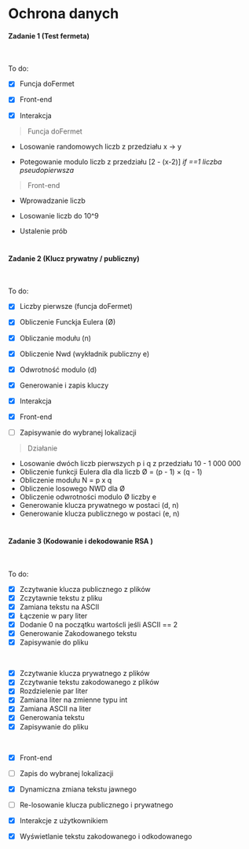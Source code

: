 # Ochrona danych

#### Zadanie 1 (Test fermeta)
<br>

To do:

- [x] Funcja doFermet
- [x] Front-end
- [x] Interakcja


> Funcja doFermet
- Losowanie randomowych liczb z przedziału x -> y

- Potegowanie modulo liczb z przedziału [2 - (x-2)] _if ==1 liczba pseudopierwsza_

> Front-end
- Wprowadzanie liczb

- Losowanie liczb do 10^9

- Ustalenie prób


# 
#### Zadanie 2 (Klucz prywatny / publiczny)

<br>

To do:

- [x] Liczby pierwsze (funcja doFermet)
- [x] Obliczenie Funckja Eulera (Ø)
- [x] Obliczanie modułu (n)
- [x] Obliczenie Nwd (wykładnik publiczny e)
- [x] Odwrotność modulo (d)
- [x] Generowanie i zapis kluczy
- [x] Interakcja


- [X] Front-end
- [ ] Zapisywanie do wybranej lokalizacji

> Działanie
- Losowanie dwóch liczb pierwszych  p i  q z przedziału 10 - 1 000 000
- Obliczenie funkcji Eulera dla dla liczb  Ø = (p - 1) × (q - 1)
- Obliczenie modułu N =  p x q
- Obliczenie losowego NWD  dla  Ø 
- Obliczenie odwrotności modulo Ø liczby e
- Generowanie klucza prywatnego w postaci (d, n) 
- Generowanie klucza publicznego w postaci (e, n) 


# 
#### Zadanie 3 (Kodowanie i dekodowanie RSA )

<br>

To do:

- [x] Zczytwanie klucza publicznego z plików
- [x] Zczytawnie tekstu z pliku
- [x] Zamiana tekstu na ASCII 
- [x] Łączenie w pary liter
- [x] Dodanie 0 na początku wartoścli jeśli ASCII == 2
- [x] Generowanie Zakodowanego tekstu
- [x] Zapisywanie do pliku

<br>

- [x] Zczytwanie klucza prywatnego z plików
- [x] Zczytwanie tekstu zakodowanego z plików
- [x] Rozdzielenie par liter
- [x] Zamiana liter na zmienne typu int
- [x] Zamiana ASCII na liter
- [x] Generowania tekstu
- [x] Zapisywanie do pliku

<br>

- [X] Front-end
- [ ] Zapis do wybranej lokalizacji
- [X] Dynamiczna zmiana tekstu jawnego
- [ ] Re-losowanie klucza publicznego i prywatnego
- [X] Interakcje z użytkownikiem
- [X] Wyświetlanie tekstu zakodowanego i odkodowanego 


